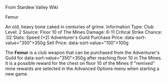 From Stardew Valley Wiki

Femur

An old, heavy bone caked in centuries of grime. Information Type: Club Level: 2 Source: Floor 10 of The Mines Damage: 6-11 Critical Strike Chance: .02 Stats: Speed (+2) Adventurer's Guild Purchase Price: data-sort-value="350"&gt;350g Sell Price: data-sort-value="100"&gt;100g

The **Femur** is a club weapon that can be purchased from the Adventurer's Guild for data-sort-value="350"&gt;350g after reaching floor 10 in The Mines. It is a possible reward for the chest on floor 10 of the Mines if "remixed" mine rewards are selected in the Advanced Options menu when starting a new game.